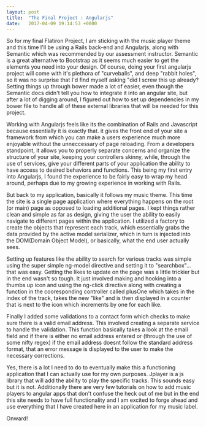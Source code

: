 ```yaml
---
layout: post
title:  "The Final Project : Angularjs"
date:   2017-04-09 19:14:53 +0000
---
```



So for my final Flatiron Project, I am sticking with the music player theme and this time I'll be using a Rails back-end and Angularjs, along with Semantic which was recommended by our assessment instructor. Semantic is a great alternative to Bootstrap as it seems much easier to get the elements you need into your design. Of course, doing your first angularjs project will come with it's plethora of "curveballs", and deep "rabbit holes", so it was no surprise that I'd find myself asking "did I screw this up already? Setting things up through bower made a lot of easier, even though the Semantic docs didn't tell you how to integrate it into an angular site, but after a lot of digging around, I figured out how to set up dependencies in my bower file to handle all of these external libraries that will be needed for this project.

Working with Angularjs feels like its the combination of Rails and Javascript because essentially it is exactly that. it gives the front end of your site a framework from which you can make a users experience much more enjoyable without the unneccessary of page reloading. From a developers standpoint, it allows you to properly separate concerns and organize the structure of your site, keeping your controllers skinny, while, through the use of services, give your different parts of your application the ability to have access to desired behaviors and functions. This being my first entry into Angularjs, I found the experience to be fairly easy to wrap my head around, perhaps due to my growing experience in working with Rails. 

But back to my application, basically it follows my music theme. This time the site is a single page application where everything happens on the root (or main) page as opposed to loading additional pages. I kept things rather clean and simple as far as design, giving the user the ability to easily navigate to different pages within the application. I utilized a factory to create the objects that represent each track, which essentially grabs the data provided by the active model serializer, which in turn is injected into the DOM(Domain Object Model), or basically, what the end user actually sees. 

Setting up features like the ability to search for various tracks was simple using the super simple ng-model directive and setting it to "searchbox"... that was easy. Getting the likes to update on the page was a little trickier but in the end wasn't so tough. It just involved making and hooking into a thumbs up icon and using the ng-click directive along with creating a function in the cooresponding controller called plusOne which takes in the index of the track, takes the new "like" and is then displayed in a counter that is next to the icon which increments by one for each like. 

Finally I added some validations to a contact form which checks to make sure there is a valid email address. This involved creating a separate service to handle the validation. This function basically takes a look at the email field and if there is either no email address entered or (through the use of some nifty regex) if the email address doesnt follow the standard address format, that an error message is displayed to the user to make the necessary corrections. 

Yes, there is a lot I need to do to eventually make this a functioning application that I can actually use for my own purposes. Jplayer is a js library that will add the ability to play the specific tracks. This sounds easy but it is not. Additionally there are very few tutorials on how to add music players to angular apps that don't confuse the heck out of me but in the end this site needs to have full functionality and I am excited to forge ahead and use everything that I have created here in an application for my music label. 

Onward!
